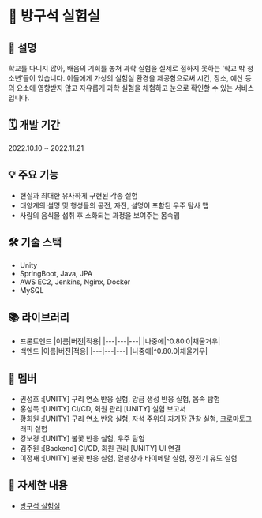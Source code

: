 # 🧪 방구석 실험실

## 📜 설명

학교를 다니지 않아, 배움의 기회를 놓쳐 과학 실험을 실제로 접하지 못하는 ‘학교 밖 청소년’들이 있습니다. 이들에게 가상의 실험실 환경을 제공함으로써 시간, 장소, 예산 등의 요소에 영향받지 않고 자유롭게 과학 실험을 체험하고 눈으로 확인할 수 있는 서비스입니다.

## 🗓️ 개발 기간

2022.10.10 ~ 2022.11.21

## 💡 주요 기능

- 현실과 최대한 유사하게 구현된 각종 실험
- 태양계의 설명 및 행성들의 공전, 자전, 설명이 포함된 우주 탐사 맵
- 사람의 음식물 섭취 후 소화되는 과정을 보여주는 몸속맵

## 🛠️ 기술 스택

- Unity
- SpringBoot, Java, JPA
- AWS EC2, Jenkins, Nginx, Docker
- MySQL

## 📚 라이브러리

- 프론트엔드
    |이름|버전|적용|
    |---|---|---|
    |나중에|^0.80.0|채울거우|
- 백엔드
    |이름|버전|적용|
    |---|---|---|
    |나중에|^0.80.0|채울거우|

## 👥 멤버

- 권성호 :[UNITY] 구리 연소 반응 실험, 앙금 생성 반응 실험, 몸속 탐험 
- 홍성목 :[UNITY] CI/CD, 회원 관리 [UNITY] 실험 보고서
- 황희원 :[UNITY] 구리 연소 반응 실험,  자석 주위의 자기장 관찰 실험, 크로마토그래피 실험
- 강보경 :[UNITY] 불꽃 반응 실험, 우주 탐험
- 김주원 :[Backend] CI/CD, 회원 관리 [UNITY] UI 연결  
- 이정재 :[UNITY] 불꽃 반응 실험, 열팽창과 바이메탈 실험, 정전기 유도 실험


## **🔗 자세한 내용**

- [방구석 실험실](https://metal-carver-67b.notion.site/SSAFY-b1ec1c085e0c4f0cad57aa4d4c38eb08)


